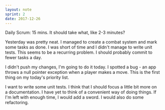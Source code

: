 ```yaml
---
layout: note
sprint: 2
date: 2017-12-26
---
```

Daily Scrum: 15 mins. It should take what, like 2-3 minutes?

Yesterday was pretty neat. I managed to create a combat system and mark some tasks as done. I was short of time and I didn't manage to write unit tests.  This seems to be a recurring problem. I should probably commit to fewer tasks a day.

I didn't push my changes, I'm going to do it today. I spotted a bug - an app throws a null pointer exception when a player makes a move. This is the first thing on my today's priority list.

I want to write some unit tests. I think that I should focus a little bit more on a documentation. I have yet to think of a convenient way of doing things. If I'm left with enough time, I would add a sword. I would also do some refactoring.